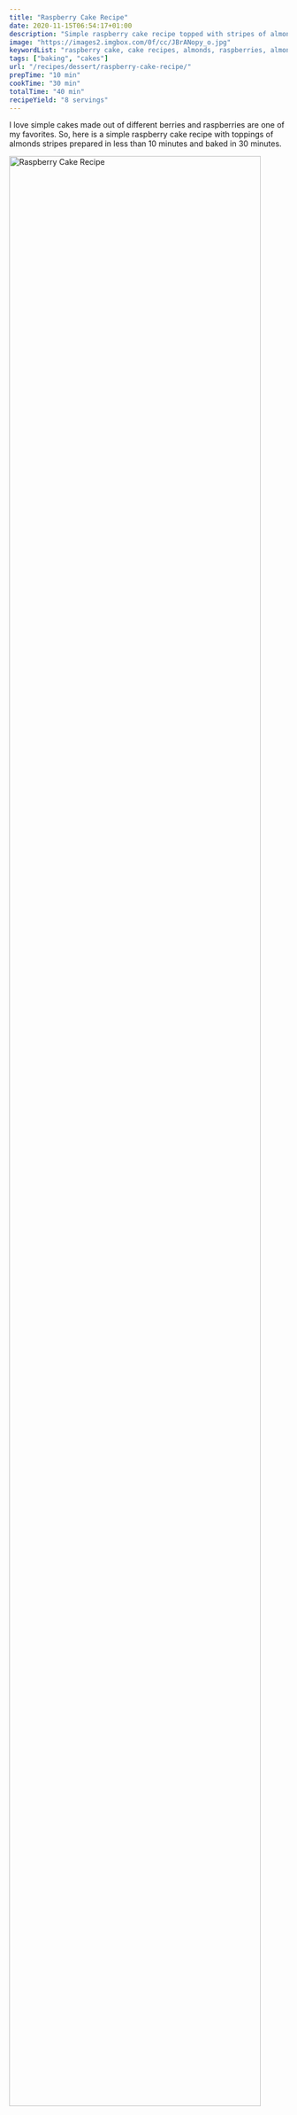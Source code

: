```yaml
---
title: "Raspberry Cake Recipe"
date: 2020-11-15T06:54:17+01:00
description: "Simple raspberry cake recipe topped with stripes of almonds."
image: "https://images2.imgbox.com/0f/cc/JBrANopy_o.jpg"
keywordList: "raspberry cake, cake recipes, almonds, raspberries, almond raspberry cake"
tags: ["baking", "cakes"]
url: "/recipes/dessert/raspberry-cake-recipe/"
prepTime: "10 min"
cookTime: "30 min"
totalTime: "40 min"
recipeYield: "8 servings"
---
```


I love simple cakes made out of different berries and raspberries are one of my favorites. So, here is a simple raspberry cake recipe with toppings of almonds stripes prepared in less than 10 minutes and baked in 30 minutes.

<img src = "https://images2.imgbox.com/0f/cc/JBrANopy_o.jpg" alt = "Raspberry Cake Recipe" width = "95%" />

<table>
  <tr>
    <th>Prep Time</th>
    <th>Bake Time</th>
    <th>Total Time</th>
  </tr>
  <tr>
    <td>10 min</td>
    <td>30 min</td>
    <td>40 min</td>
  </tr>
</table>

<table>
  <tr>
    <th>Servings</th>
    <th>Cal per serving</th>
  </tr>
  <tr>
    <td>8</td>
    <td>275 kcal</td>
  </tr>
</table>

## Ingredients:

1. 200g flour
2. 70g sugar
3. 8g vanilla sugar
4. 5g baking powder
5. 125g raspberries 
6. 100g melted butter
7. 3 medium-sized eggs
8. 125ml milk
9. 25g of almond flakes (optional)

## Preparation:

1. Mix all the dry ingredients in a bowl.
2. To this mix, add the eggs, milk, and melted butter.
3. Whisk them properly until you do not see any lumps.
4. Pour the mix to a baking form; I used a 20-inch one.
5. Add the almonds and raspberries to the mix.
6. Leave it in the oven for 30 minutes at 200 degrees Celsius. Check for consistency with a toothpick.

Enjoy the cake with some nice tea or coffee.